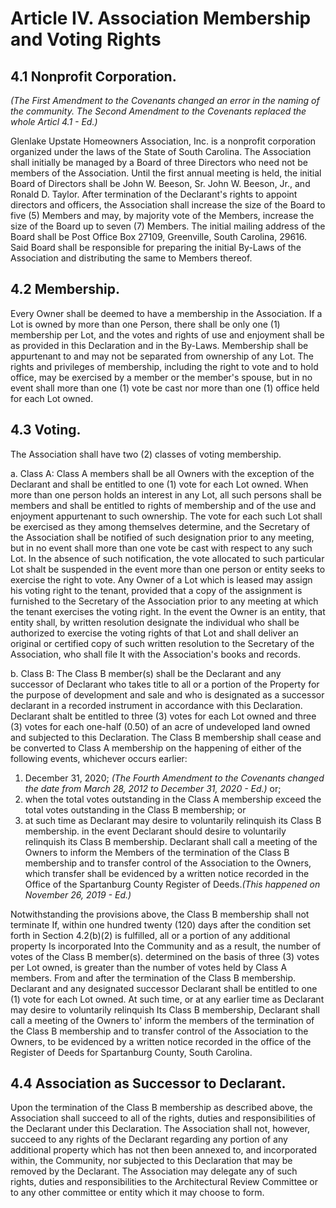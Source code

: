 # Article IV. Association Membership and Voting Rights

## 4.1 Nonprofit Corporation.

*(The First Amendment to the Covenants changed an error in the naming of the community. The Second Amendment to the Covenants replaced the whole Articl 4.1 - Ed.)*

Glenlake Upstate Homeowners Association, Inc. is a nonprofit corporation organized under the laws of the State of South Carolina. The Association shall initially be managed by a Board of three Directors who need not be members of the Association. Until the first annual meeting is held, the initial Board of Directors shall be John W. Beeson, Sr. John W. Beeson, Jr., and Ronald D. Taylor. After termination of the Declarant's rights to appoint directors and officers, the Association shall increase the size of the Board to five (5) Members and may, by majority vote of the Members, increase the size of the Board up to seven (7) Members. The initial mailing address of the Board shall be Post Office Box 27109, Greenville, South Carolina, 29616. Said Board shall be responsible for preparing the initial By-Laws of the Association and distributing the same to Members thereof.

## 4.2 Membership.

Every Owner shall be deemed to have a membership in the Association. If a Lot is owned by more than one Person, there shall be only one (1) membership per Lot, and the votes and rights of use and enjoyment shall be as provided in this Declaration and in the By-Laws. Membership shall be appurtenant to and may not be separated from ownership of any Lot. The rights and privileges of membership, including the right to vote and to hold office, may be exercised by a member or the member's spouse, but in no event shall more than one (1) vote be cast nor more than one (1) office held for each Lot owned.

## 4.3 Voting.

The Association shall have two (2) classes of voting membership.

a.  Class A: Class A members shall be all Owners with the exception of the Declarant and shall be entitled to one (1) vote for each Lot owned. When more than one person holds an interest in any Lot, all such persons shall be members and shall be entitled to rights of membership and of the use and enjoyment appurtenant to such ownership. The vote for each such Lot shall be exercised as they among themselves determine, and the Secretary of the Association shall be notified of such designation prior to any meeting, but in no event shall more than one vote be cast with respect to any such Lot. In the absence of such notification, the vote allocated to such particular Lot shalt be suspended in the event more than one person or entity seeks to exercise the right to vote. Any Owner of a Lot which is leased may assign his voting right to the tenant, provided that a copy of the assignment is furnished to the Secretary of the Association prior to any meeting at which the tenant exercises the voting right. In the event the Owner is an entity, that entity shall, by written resolution designate the individual who shall be authorized to exercise the voting rights of that Lot and shall deliver an original or certified copy of such written resolution to the Secretary of the Association, who shall file It with the Association's books and records.

b.  Class B: The Class B member(s) shall be the Declarant and any successor of Declarant who takes title to all or a portion of the Property for the purpose of development and sale and who is designated as a successor declarant in a recorded instrument in accordance with this Declaration. Declarant shalt be entitled to three (3) votes for each Lot owned and three (3) votes for each one-half (0.50) of an acre of undeveloped land owned and subjected to this Declaration. The Class B membership shall cease and be converted to Class A membership on the happening of either of the following events, whichever occurs earlier:

1. December 31, 2020; *(The Fourth Amendment to the Covenants changed the date from March 28, 2012 to December 31, 2020 - Ed.)* or;
1. when the total votes outstanding in the Class A membership exceed the total votes outstanding in the Class B membership; or
1. at such time as Declarant may desire to voluntarily relinquish its Class B membership. in the event Declarant should desire to voluntarily relinquish its Class B membership. Declarant shall call a meeting of the Owners to inform the Members of the termination of the Class B membership and to transfer control of the Association to the Owners, which transfer shall be evidenced by a written notice recorded in the Office of the Spartanburg County Register of Deeds.*(This happened on November 26, 2019 - Ed.)*

Notwithstanding the provisions above, the Class B membership shall not terminate If, within one hundred twenty (120) days after the condition set forth in Section 4.2(b)(2) is fulfilled, all or a portion of any additional property Is incorporated Into the Community and as a result, the number of votes of the Class B member(s). determined on the basis of three (3) votes per Lot owned, is greater than the number of votes held by Class A members. From and after the termination of the Class B membership. Declarant and any designated successor Declarant shall be entitled to one (1) vote for each Lot owned. At such time, or at any earlier time as Declarant may desire to voluntarily relinquish Its Class B membership, Declarant shall call a meeting of the Owners to' inform the members of the termination of the Class B membership and to transfer control of the Association to the Owners, to be evidenced by a written notice recorded in the office of the Register of Deeds for Spartanburg County, South Carolina.

## 4.4 Association as Successor to Declarant.

Upon the termination of the Class B membership as described above, the Association shall succeed to all of the rights, duties and responsibilities of the Declarant under this Declaration. The Association shall not, however, succeed to any rights of the Declarant regarding any portion of any additional property which has not then been annexed to, and incorporated within, the Community, nor subjected to this Declaration that may be removed by the Declarant. The Association may delegate any of such rights, duties and responsibilities to the Architectural Review Committee or to any other committee or entity which it may choose to form.
